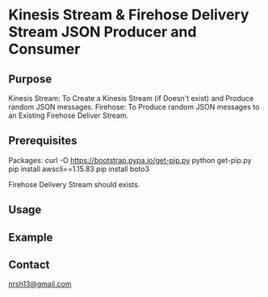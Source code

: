 # Kinesis Stream & Firehose Delivery Stream JSON Producer and Consumer

## Purpose
Kinesis Stream: To Create a Kinesis Stream (if Doesn't exist) and Produce random JSON messages.
Firehose: To Produce random JSON messages to an Existing Firehose Deliver Stream.

## Prerequisites
Packages: 
curl -O https://bootstrap.pypa.io/get-pip.py
python get-pip.py
pip install awscli==1.15.83
pip install boto3

Firehose Delivery Stream should exists.


## Usage


## Example

## Contact
nrsh13@gmail.com
